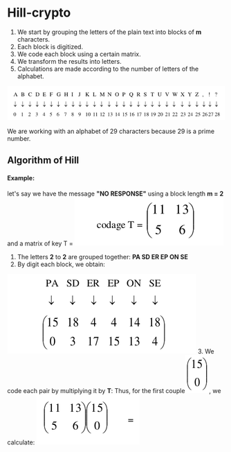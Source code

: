 # Hill-crypto
1. We start by grouping the letters of the plain text into blocks of **m** characters.
2. Each block is digitized.
3. We code each block using a certain matrix.
4. We transform the results into letters.
5. Calculations are made according to the number of letters of the alphabet. 

![char](screenshots/chars.png)

We are working with an alphabet of 29 characters because 29 is a prime number.
## Algorithm of Hill
#### Example:
let's say we have the message **"NO RESPONSE"** using a block length **m = 2** and a matrix of key T = ![code1](screenshots/code1.png)
1. The letters **2** to **2** are grouped together: **PA SD ER EP ON SE**
2. By digit each block, we obtain:

  ![code2](screenshots/code2.png)
3. We code each pair by multiplying it by **T**: 
Thus, for the first couple![code3](screenshots/code3.png), we calculate: ![code4](screenshots/code4.png)
